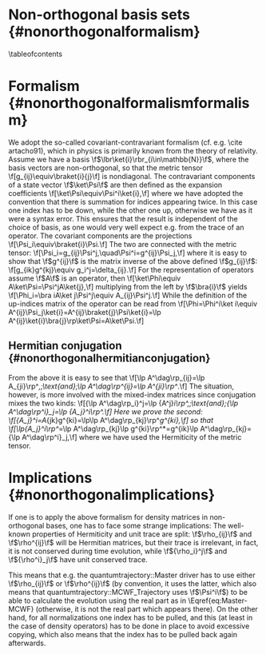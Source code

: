 Non-orthogonal basis sets {#nonorthogonalformalism}
=========================

\tableofcontents

Formalism {#nonorthogonalformalismformalism}
=========

We adopt the so-called covariant-contravariant formalism (cf. e.g. \cite artacho91), which in physics is primarily known from the theory of relativity.
Assume we have a basis \f$\lbr\ket{i}\rbr_{i\in\mathbb{N}}\f$, where the basis vectors are non-orthogonal, so that the metric tensor
\f[g_{ij}\equiv\braket{i}{j}\f]
is nondiagonal. The contravariant components of a state vector \f$\ket\Psi\f$ are then defined as the expansion coefficients
\f[\ket\Psi\equiv\Psi^i\ket{i},\f]
where we have adopted the convention that there is summation for indices appearing twice. In this case one index has to be down, while the other one up, 
otherwise we have as it were a syntax error. This ensures that the result is independent of the choice of basis, as one would very well expect 
e.g. from the trace of an operator. The covariant components are the projections
\f[\Psi_i\equiv\braket{i}\Psi.\f]
The two are connected with the metric tensor: 
\f[\Psi_i=g_{ij}\Psi^j,\quad\Psi^i=g^{ij}\Psi_j,\f]
where it is easy to show that \f$g^{ij}\f$ is the matrix inverse of the above defined \f$g_{ij}\f$:
\f[g_{ik}g^{kj}\equiv g_i^j=\delta_{ij}.\f]
For the representation of operators assume \f$A\f$ is an operator, then
\f[\ket\Phi\equiv A\ket\Psi=\Psi^jA\ket{j},\f]
multiplying from the left by \f$\bra{i}\f$ yields
\f[\Phi_i=\bra iA\ket j\Psi^j\equiv A_{ij}\Psi^j.\f]
While the definition of the up-indices matrix of the operator can be read from
\f[\Phi=\Phi^i\ket i\equiv A^{ij}\Psi_j\ket{i}=A^{ij}\braket{j}\Psi\ket{i}=\lp A^{ij}\ket{i}\bra{j}\rp\ket\Psi=A\ket\Psi.\f]

Hermitian conjugation {#nonorthogonalhermitianconjugation}
---------------------

From the above it is easy to see that
\f[\lp A^\dag\rp_{ij}=\lp A_{ji}\rp^*,\;\text{and}\;\lp A^\dag\rp^{ij}=\lp A^{ji}\rp^*.\f]
The situation, however, is more involved with the mixed-index matrices since conjugation mixes the two kinds:
\f[{\lp A^\dag\rp_i}^j=\lp {A^j}_i\rp^*,\;\text{and}\;{\lp A^\dag\rp^i}_j=\lp {A_j}^i\rp^*.\f]
Here we prove the second:
\f[{A_j}^i=A_{jk}g^{ki}=\lp\lp A^\dag\rp_{kj}\rp^*g^{ki},\f]
so that
\f[\lp{A_j}^i\rp^*=\lp A^\dag\rp_{kj}\lp g^{ki}\rp^*=g^{ik}\lp A^\dag\rp_{kj}={\lp A^\dag\rp^i}_j,\f]
where we have used the Hermiticity of the metric tensor.

Implications {#nonorthogonalimplications}
============

If one is to apply the above formalism for density matrices in non-orthogonal bases, one has to face some strange implications:
The well-known properties of Hermiticity and unit trace are split: \f$\rho_{ij}\f$ and \f$\rho^{ij}\f$ will be Hermitian matrices,
but their trace is irrelevant, in fact, it is not conserved during time evolution, 
while \f${\rho_i}^j\f$ and \f${\rho^i}_j\f$ have unit conserved trace.

This means that e.g. the quantumtrajectory::Master driver has to use either \f$\rho_{ij}\f$ or \f$\rho^{ij}\f$
(by convention, it uses the latter, which also means that quantumtrajectory::MCWF_Trajectory uses \f$\Psi^i\f$)
to be able to calculate the evolution using the real part as in \Eqref{eq:Master-MCWF} (otherwise, it is not the real part which appears there).
On the other hand, for all normalizations one index has to be pulled, and this (at least in the case of density operators)
has to be done in place to avoid excessive copying, which also means that the index has to be pulled back again afterwards.
